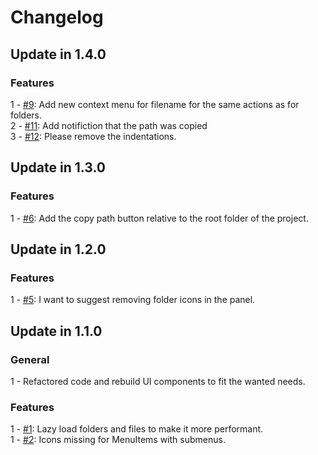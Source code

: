 # Changelog

## Update in 1.4.0

### Features
1 - [#9](https://github.com/Chris2011/NetBeans-Breadcrumb-Explorer/issues/9): Add new context menu for filename for the same actions as for folders.  
2 - [#11](https://github.com/Chris2011/NetBeans-Breadcrumb-Explorer/issues/11): Add notifiction that the path was copied  
3 - [#12](https://github.com/Chris2011/NetBeans-Breadcrumb-Explorer/issues/12): Please remove the indentations.  

## Update in 1.3.0

### Features
1 - [#6](https://github.com/Chris2011/netbeans-breadcrumb-explorer/issues/6): Add the copy path button relative to the root folder of the project.  

## Update in 1.2.0

### Features
1 - [#5](https://github.com/Chris2011/netbeans-breadcrumb-explorer/issues/5): I want to suggest removing folder icons in the panel.  

## Update in 1.1.0

### General
1 - Refactored code and rebuild UI components to fit the wanted needs.  

### Features
1 - [#1](https://github.com/Chris2011/netbeans-breadcrumb-explorer/issues/1): Lazy load folders and files to make it more performant.  
1 - [#2](https://github.com/Chris2011/netbeans-breadcrumb-explorer/issues/2): Icons missing for MenuItems with submenus.  